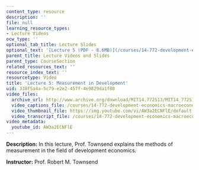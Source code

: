 ```yaml
---
content_type: resource
description: ''
file: null
learning_resource_types:
- Lecture Videos
ocw_type: ''
optional_tab_title: Lecture Slides
optional_text: '[Lecture 5 (PDF - 8.6MB)](/courses/14-772-development-economics-macroeconomics-spring-2013/resources/mit14_772s13_lecture5)'
parent_title: Lecture Videos and Slides
parent_type: CourseSection
related_resources_text: ''
resource_index_text: ''
resourcetype: Video
title: 'Lecture 5: Measurement in Development'
uid: 338f5a4a-5c79-e2e2-457f-4e9829da1f80
video_files:
  archive_url: http://www.archive.org/download/MIT14.772S13/MIT14_772S13_lec05_300k.mp4
  video_captions_file: /courses/14-772-development-economics-macroeconomics-spring-2013/f5a7355fe9a057169bd5d9b92cccaa39_AW3a2ECNFlE.vtt
  video_thumbnail_file: https://img.youtube.com/vi/AW3a2ECNFlE/default.jpg
  video_transcript_file: /courses/14-772-development-economics-macroeconomics-spring-2013/6483568a465b9c5fcd63ef3b29f64cc6_AW3a2ECNFlE.pdf
video_metadata:
  youtube_id: AW3a2ECNFlE
---
```


**Description:** In this lecture, Prof. Townsend explains the methods of measurement in the field of development economics.

**Instructor:** Prof. Robert M. Townsend
